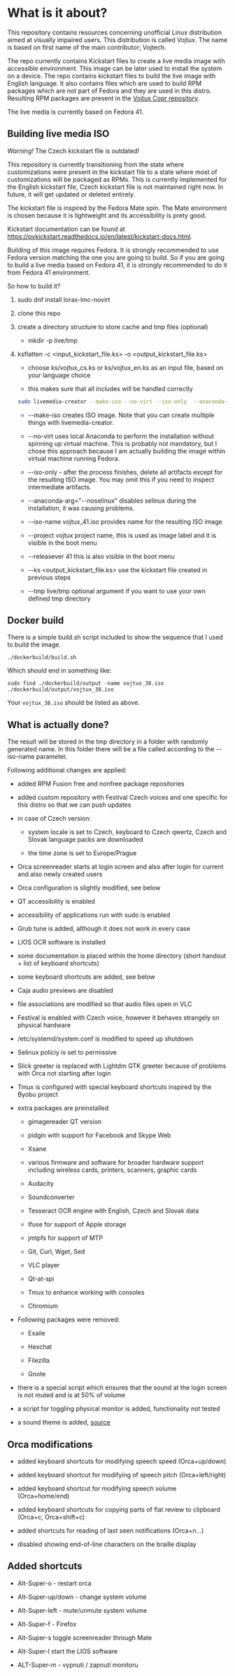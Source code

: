 # What is it about?

This repository contains resources concerning unofficial Linux distribution aimed at visually impaired users.
This distribution is called Vojtux.
The name is based on first name of the main contributor; Vojtech.

The repo currently contains Kickstart files to create a live media image with accessible environment.
This image can be later used to install the system on a device.
The repo contains kickstart files to build the live image with English language.
It also contains  files which are used to build RPM packages which are not part of Fedora and they are used in this distro.
Resulting RPM packages are present in the [Vojtux Copr repository](https://copr.fedorainfracloud.org/coprs/tyrylu/vojtux-apps/).

The live media is currently based on Fedora 41.

## Building live media ISO

*Warning!* The Czech kickstart file is outdated!

This repository is currently transitioning from the state where customizations were present in the kickstart file to a state where most of customizations will be packaged as RPMs.
This is currently implemented for the English kickstart file, Czech kickstart file is not maintained right now.
In future, it will get updated or deleted entirely.

The kickstart file is inspired by the Fedora Mate spin.
The Mate environment is chosen because it is lightweight and its accessibility is prety good.

Kickstart documentation can be found at <https://pykickstart.readthedocs.io/en/latest/kickstart-docs.html>.

Building of this image requires Fedora.
It is strongly recommended to use Fedora version matching the one you are going to build.
So if you are going to build a live media based on Fedora 41, it is strongly recommended to do it from Fedora 41 environment.

So how to build it?

1. sudo dnf install lorax-lmc-novirt

2. clone this repo

3. create a directory structure to store cache and tmp files (optional)

    - mkdir -p live/tmp

4. ksflatten -c <input_kickstart_file.ks> -o <output_kickstart_file.ks>

    - choose ks/vojtux_cs.ks or ks/vojtux_en.ks as an input file, based on your language choice

    - this makes sure that all includes will be handled correctly

    ```bash
    sudo livemedia-creator --make-iso --no-virt --iso-only  --anaconda-arg="--noselinux" --iso-name vojtux_41.iso --project vojtux --releasever 41 --ks <output_kickstart_file.ks> --tmp live/tmp
    ```

    - --make-iso creates ISO image. Note that you can create multiple things with livemedia-creator.

    - --no-virt uses local Anaconda to perform the installation without spinning up virtual machine. This is probably not mandatory, but I chose this approach because I am actually building the image within virtual machine running Fedora.

    - --iso-only - after the process finishes, delete all artifacts except for the resulting ISO image. You may omit this if you need to inspect intermediate artifacts.

    - --anaconda-arg="--noselinux" disables selinux during the installation, it was causing problems.

    - --iso-name vojtux_41.iso provides name for the resulting ISO image

    - --project vojtux project name, this is used as image label and it is visible in the boot menu

    - --releasever 41 this is also visible in the boot menu

    - --ks <output_kickstart_file.ks> use the kickstart file created in previous steps

    - --tmp live/tmp optional argument if you want to use your own defined tmp directory

## Docker build

There is a simple build.sh script included to show the sequence that I used to build the image.

```
./dockerbuild/build.sh
```

Which should end in something like:

```
sudo find ./dockerbuild/output -name vojtux_38.iso
./dockerbuild/output/vojtux_38.iso
```

Your `vojtux_38.iso` should be listed as above.

## What is actually done?

The result will be stored in the tmp directory in a folder with randomly generated name.
In this folder there will be a file called according to the --iso-name parameter.

Following additional changes are applied:

- added RPM Fusion free and nonfree package repositories

- added custom repository with Festival Czech voices and one specific for this distro so that we can push updates

- in case of Czech version:

    - system locale is set to Czech, keyboard to Czech qwertz, Czech and Slovak language packs are downloaded

    - the time zone is set to Europe/Prague

- Orca screenreader starts at login screen and also after login for current and also newly created users

- Orca configuration is slightly modified, see below

- QT accessibility is enabled

- accessibility of applications run with sudo is enabled

- Grub tune is added, although it does not work in every case

- LIOS OCR software is installed

- some documentation is placed within the home directory (short handout + list of keyboard shortcuts)

- some keyboard shortcuts are added, see below

- Caja audio previews are disabled

- file associations are modified so that audio files open in VLC

- Festival is enabled with Czech voice, however it behaves strangely on physical hardware

- /etc/systemd/system.conf is modified to speed up shutdown

- Selinux policiy is set to permissive

- Slick greeter is replaced with Lightdm GTK greeter because of problems with Orca not starting after login

- Tmux is configured with special keyboard shortcuts inspired by the Byobu project

- extra packages are preinstalled

    - gimagereader QT version

    - pidgin with support for Facebook and Skype Web

    - Xsane

    - various firmware and software for broader hardware support including wireless cards, printers, scanners, graphic cards

    - Audacity

    - Soundconverter

    - Tesseract OCR engine with English, Czech and Slovak data

    - Ifuse for support of Apple storage

    - jmtpfs for support of MTP

    - Git, Curl, Wget, Sed

    - VLC player

    - Qt-at-spi

    - Tmux to enhance working with consoles

    - Chromium

- Following packages were removed:

    - Exaile

    - Hexchat

    - Filezilla

    - Gnote

- there is a special script which ensures that the sound at the login screen is not muted and is at 50% of volume

- a script for toggling physical monitor is added, functionality not tested

- a sound theme is added, [source](https://github.com/coffeeking/Linux-a11y-sound-theme)

## Orca modifications

- added keyboard shortcuts for modifying speech speed (Orca+up/down)

- added keyboard shortcut for modifying of speech pitch (Orca+left/right)

- added keyboard shortcut for modifying speech volume (Orca+home/end)

- added keyboard shortcuts for copying parts of flat review to clipboard (Orca+c, Orca+shift+c)

- added shortcuts for reading of last seen notifications (Orca+n...)

- disabled showing end-of-line characters on the braille display

## Added shortcuts

- Alt-Super-o - restart orca

- Alt-Super-up/down - change system volume

- Alt-Super-left - mute/unmute system volume

- Alt-Super-f - Firefox

- Alt-Super-s toggle screenreader through Mate

- Alt-Super-l start the LIOS software

- ALT-Super-m - vypnutí / zapnutí monitoru

